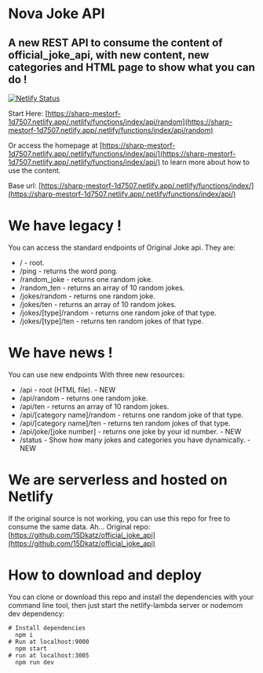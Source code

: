 # Nova Joke API

## A new REST API to consume the content of official_joke_api, with new content, new categories and HTML page to show what you can do !

[![Netlify Status](https://api.netlify.com/api/v1/badges/b2846451-233a-4fc4-90a4-adf7d760d1f3/deploy-status)](https://app.netlify.com/sites/sharp-mestorf-1d7507/deploys)

Start Here: [https://sharp-mestorf-1d7507.netlify.app/.netlify/functions/index/api/random](https://sharp-mestorf-1d7507.netlify.app/.netlify/functions/index/api/random)

Or access the homepage at [https://sharp-mestorf-1d7507.netlify.app/.netlify/functions/index/api/](https://sharp-mestorf-1d7507.netlify.app/.netlify/functions/index/api/) to learn more about how to use the content.

Base url: [https://sharp-mestorf-1d7507.netlify.app/.netlify/functions/index/](https://sharp-mestorf-1d7507.netlify.app/.netlify/functions/index/api/)

# We have legacy !

You can access the standard endpoints of Original Joke api. They are: 
- / - root.
- /ping - returns the word pong.
- /random_joke - returns one random joke.
- /random_ten - returns an array of 10 random jokes.
- /jokes/random - returns one random joke.
- /jokes/ten - returns an array of 10 random jokes.
- /jokes/[type]/random - returns one random joke of that type.
- /jokes/[type]/ten - returns ten random jokes of that type.

# We have news !

You can use new endpoints With three new resources:

- /api - root (HTML file). - NEW
- /api/random - returns one random joke.
- /api/ten - returns an array of 10 random jokes.
- /api/[category name]/random - returns one random joke of that type.
- /api/[category name]/ten - returns ten random jokes of that type.
- /api/joke/[joke number] - returns one joke by your id number. - NEW
- /status - Show how many jokes and categories you have dynamically. - NEW

# We are serverless and hosted on Netlify

If the original source is not working, you can use this repo for free to consume the same data.
Ah...
Original repo: [https://github.com/15Dkatz/official_joke_api](https://github.com/15Dkatz/official_joke_api)

# How to download and deploy

You can clone or download this repo and install the dependencies with your command line tool, then just start the netlify-lambda server or nodemom dev dependency:

```
# Install dependencies
  npm i
# Run at localhost:9000
  npm start
# run at localhost:3005
  npm run dev
```

